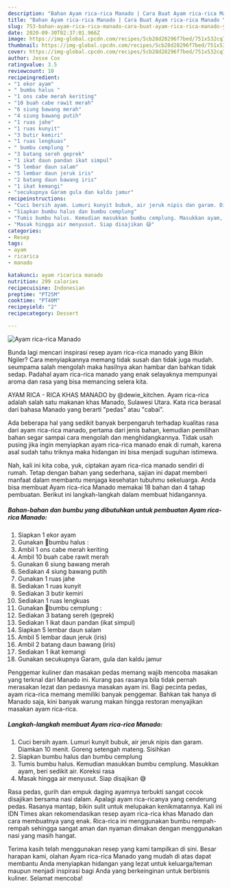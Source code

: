 ```yaml
---
description: "Bahan Ayam rica-rica Manado | Cara Buat Ayam rica-rica Manado Yang Enak Dan Mudah"
title: "Bahan Ayam rica-rica Manado | Cara Buat Ayam rica-rica Manado Yang Enak Dan Mudah"
slug: 753-bahan-ayam-rica-rica-manado-cara-buat-ayam-rica-rica-manado-yang-enak-dan-mudah
date: 2020-09-30T02:37:01.966Z
image: https://img-global.cpcdn.com/recipes/5cb28d28296f7bed/751x532cq70/ayam-rica-rica-manado-foto-resep-utama.jpg
thumbnail: https://img-global.cpcdn.com/recipes/5cb28d28296f7bed/751x532cq70/ayam-rica-rica-manado-foto-resep-utama.jpg
cover: https://img-global.cpcdn.com/recipes/5cb28d28296f7bed/751x532cq70/ayam-rica-rica-manado-foto-resep-utama.jpg
author: Jesse Cox
ratingvalue: 3.5
reviewcount: 10
recipeingredient:
- "1 ekor ayam"
- " bumbu halus "
- "1 ons cabe merah keriting"
- "10 buah cabe rawit merah"
- "6 siung bawang merah"
- "4 siung bawang putih"
- "1 ruas jahe"
- "1 ruas kunyit"
- "3 butir kemiri"
- "1 ruas lengkuas"
- " bumbu cemplung "
- "3 batang sereh geprek"
- "1 ikat daun pandan ikat simpul"
- "5 lembar daun salam"
- "5 lembar daun jeruk iris"
- "2 batang daun bawang iris"
- "1 ikat kemangi"
- "secukupnya Garam gula dan kaldu jamur"
recipeinstructions:
- "Cuci bersih ayam. Lumuri kunyit bubuk, air jeruk nipis dan garam. Diamkan 10 menit. Goreng setengah mateng. Sisihkan"
- "Siapkan bumbu halus dan bumbu cemplung"
- "Tumis bumbu halus. Kemudian masukkan bumbu cemplung. Masukkan ayam, beri sedikit air. Koreksi rasa"
- "Masak hingga air menyusut. Siap disajikan 😅"
categories:
- Resep
tags:
- ayam
- ricarica
- manado

katakunci: ayam ricarica manado 
nutrition: 299 calories
recipecuisine: Indonesian
preptime: "PT25M"
cooktime: "PT40M"
recipeyield: "2"
recipecategory: Dessert

---
```



![Ayam rica-rica Manado](https://img-global.cpcdn.com/recipes/5cb28d28296f7bed/751x532cq70/ayam-rica-rica-manado-foto-resep-utama.jpg)

Bunda lagi mencari inspirasi resep ayam rica-rica manado yang Bikin Ngiler? Cara menyiapkannya memang tidak susah dan tidak juga mudah. seumpama salah mengolah maka hasilnya akan hambar dan bahkan tidak sedap. Padahal ayam rica-rica manado yang enak selayaknya mempunyai aroma dan rasa yang bisa memancing selera kita.

AYAM RICA - RICA KHAS MANADO by @dewie_kitchen. Ayam rica-rica adalah salah satu makanan khas Manado, Sulawesi Utara. Kata rica berasal dari bahasa Manado yang berarti &#34;pedas&#34; atau &#34;cabai&#34;.

Ada beberapa hal yang sedikit banyak berpengaruh terhadap kualitas rasa dari ayam rica-rica manado, pertama dari jenis bahan, kemudian pemilihan bahan segar sampai cara mengolah dan menghidangkannya. Tidak usah pusing jika ingin menyiapkan ayam rica-rica manado enak di rumah, karena asal sudah tahu triknya maka hidangan ini bisa menjadi suguhan istimewa.


Nah, kali ini kita coba, yuk, ciptakan ayam rica-rica manado sendiri di rumah. Tetap dengan bahan yang sederhana, sajian ini dapat memberi manfaat dalam membantu menjaga kesehatan tubuhmu sekeluarga. Anda bisa membuat Ayam rica-rica Manado memakai 18 bahan dan 4 tahap pembuatan. Berikut ini langkah-langkah dalam membuat hidangannya.

<!--inarticleads1-->

##### Bahan-bahan dan bumbu yang dibutuhkan untuk pembuatan Ayam rica-rica Manado:

1. Siapkan 1 ekor ayam
1. Gunakan  🌻bumbu halus :
1. Ambil 1 ons cabe merah keriting
1. Ambil 10 buah cabe rawit merah
1. Gunakan 6 siung bawang merah
1. Sediakan 4 siung bawang putih
1. Gunakan 1 ruas jahe
1. Sediakan 1 ruas kunyit
1. Sediakan 3 butir kemiri
1. Sediakan 1 ruas lengkuas
1. Gunakan  🌻bumbu cemplung :
1. Sediakan 3 batang sereh (geprek)
1. Sediakan 1 ikat daun pandan (ikat simpul)
1. Siapkan 5 lembar daun salam
1. Ambil 5 lembar daun jeruk (iris)
1. Ambil 2 batang daun bawang (iris)
1. Sediakan 1 ikat kemangi
1. Gunakan secukupnya Garam, gula dan kaldu jamur


Penggemar kuliner dan masakan pedas memang wajib mencoba masakan yang terknal dari Manado ini. Kurang pas rasanya bila tidak pernah merasakan lezat dan pedasnya masakan ayam ini. Bagi pecinta pedas, ayam rica-rica memang memiliki banyak penggemar. Bahkan tak hanya di Manado saja, kini banyak warung makan hingga restoran menyajikan masakan ayam rica-rica. 

<!--inarticleads2-->

##### Langkah-langkah membuat Ayam rica-rica Manado:

1. Cuci bersih ayam. Lumuri kunyit bubuk, air jeruk nipis dan garam. Diamkan 10 menit. Goreng setengah mateng. Sisihkan
1. Siapkan bumbu halus dan bumbu cemplung
1. Tumis bumbu halus. Kemudian masukkan bumbu cemplung. Masukkan ayam, beri sedikit air. Koreksi rasa
1. Masak hingga air menyusut. Siap disajikan 😅


Rasa pedas, gurih dan empuk daging ayamnya terbukti sangat cocok disajikan bersama nasi dalam. Apalagi ayam rica-ricanya yang cenderung pedas. Rasanya mantap, bikin sulit untuk melupakan kenikmatannya. Kali ini IDN Times akan rekomendasikan resep ayam rica-rica khas Manado dan cara membuatnya yang enak. Rica-rica ini menggunakan bumbu rempah-rempah sehingga sangat aman dan nyaman dimakan dengan menggunakan nasi yang masih hangat. 

Terima kasih telah menggunakan resep yang kami tampilkan di sini. Besar harapan kami, olahan Ayam rica-rica Manado yang mudah di atas dapat membantu Anda menyiapkan hidangan yang lezat untuk keluarga/teman maupun menjadi inspirasi bagi Anda yang berkeinginan untuk berbisnis kuliner. Selamat mencoba!
